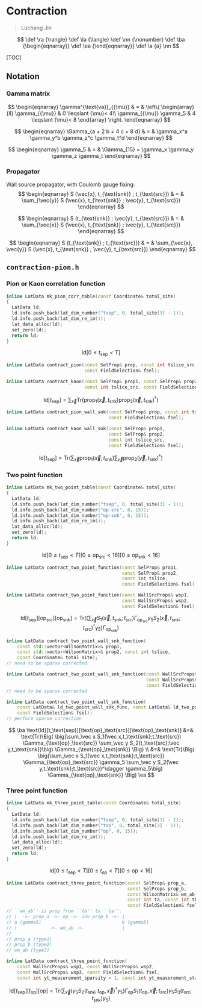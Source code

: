 # Contraction

> Luchang Jin

$$
\def \ra {\rangle}
\def \la {\langle}
\def \nn {\nonumber}
\def \ba {\begin{eqnarray}}
\def \ea {\end{eqnarray}}
\def \a {a}
\nn
$$

[TOC]

## Notation

### Gamma matrix

$$
\begin{eqnarray}
  \gamma^{\text{va}}_{{\mu}} & = & \left\{ \begin{array}{ll}
    \gamma_{{\mu}} & 0 \leqslant {\mu}< 4\\
    \gamma_{{\mu}} \gamma_5 & 4 \leqslant {\mu}< 8
  \end{array} \right.
\end{eqnarray}
$$

$$
\begin{eqnarray}
  \Gamma_{a + 2 b + 4 c + 8 d} & = & \gamma_x^a \gamma_y^b \gamma_z^c
  \gamma_t^d
\end{eqnarray}
$$

$$
\begin{eqnarray}
  \gamma_5 & = & \Gamma_{15} = \gamma_x \gamma_y \gamma_z \gamma_t
\end{eqnarray}
$$

### Propagator

Wall source propagator, with Coulomb gauge fixing:
$$
\begin{eqnarray}
  S (\vec{x}, t_{\text{snk}} ; t_{\text{src}}) & = & \sum_{\vec{y}} S
  (\vec{x}, t_{\text{snk}} ; \vec{y}, t_{\text{src}})
\end{eqnarray}
$$

$$
\begin{eqnarray}
  S (t_{\text{snk}} ; \vec{y}, t_{\text{src}}) & = & \sum_{\vec{x}} S
  (\vec{x}, t_{\text{snk}} ; \vec{y}, t_{\text{src}})
\end{eqnarray}
$$

$$
\begin{eqnarray}
  S (t_{\text{snk}} ; t_{\text{src}}) & = & \sum_{\vec{x}, \vec{y}} S
  (\vec{x}, t_{\text{snk}} ; \vec{y}, t_{\text{src}})
\end{eqnarray}
$$

## ```contraction-pion.h```

### Pion or Kaon correlation function

```cpp
inline LatData mk_pion_corr_table(const Coordinate& total_site)
{
  LatData ld;
  ld.info.push_back(lat_dim_number("tsep", 0, total_site[3] - 1));
  ld.info.push_back(lat_dim_re_im());
  lat_data_alloc(ld);
  set_zero(ld);
  return ld;
}
```

$$
\text{ld}[0\le t_\text{sep} < T]
$$

```cpp
inline LatData contract_pion(const SelProp& prop, const int tslice_src,
                             const FieldSelection& fsel);

inline LatData contract_kaon(const SelProp& prop1, const SelProp& prop2,
                             const int tslice_src, const FieldSelection& fsel);
```

$$
\text{ld}[t_\text{sep}] =
\sum_{\vec x}
\text{Tr}\big(\text{prop}_1(\vec x,t_\text{snk})\text{prop}_2(\vec x,t_\text{snk})^\dagger\big)
$$

```cpp
inline LatData contract_pion_wall_snk(const SelProp& prop, const int tslice_src,
                                      const FieldSelection& fsel);

inline LatData contract_kaon_wall_snk(const SelProp& prop1,
                                      const SelProp& prop2,
                                      const int tslice_src,
                                      const FieldSelection& fsel);
```

$$
\text{ld}[t_\text{sep}] =
\text{Tr}\big(\sum_{\vec x}\text{prop}_1(\vec x,t_\text{snk})\sum_{\vec y}\text{prop}_2(\vec y,t_\text{snk})^\dagger\big)
$$

### Two point function

```cpp
inline LatData mk_two_point_table(const Coordinate& total_site)
{
  LatData ld;
  ld.info.push_back(lat_dim_number("tsep", 0, total_site[3] - 1));
  ld.info.push_back(lat_dim_number("op-src", 0, 15));
  ld.info.push_back(lat_dim_number("op-snk", 0, 15));
  ld.info.push_back(lat_dim_re_im());
  lat_data_alloc(ld);
  set_zero(ld);
  return ld;
}
```

$$
\text{ld}
[0\le t_\text{sep} < T]
[0\le\text{op}_\text{src}<16]
[0\le\text{op}_\text{snk}<16]
$$

```cpp
inline LatData contract_two_point_function(const SelProp& prop1,
                                           const SelProp& prop2,
                                           const int tslice,
                                           const FieldSelection& fsel);

inline LatData contract_two_point_function(const WallSrcProps& wsp1,
                                           const WallSrcProps& wsp2,
                                           const FieldSelection& fsel);
```

$$
\text{ld}[t_\text{sep}][\text{op}_\text{src}][\text{op}_\text{snk}]
= \text{Tr}\Big( \big(\sum_\vec x S_1(\vec x,t_\text{snk};t_\text{src}) \Gamma_{\text{op}_\text{src}} \gamma_5
S_2(\vec x,t_\text{snk};t_\text{src})^\dagger \gamma_5\big) \Gamma_{\text{op}_\text{snk}} \Big)
$$

```cpp
inline LatData contract_two_point_wall_snk_function(
    const std::vector<WilsonMatrix>& prop1,
    const std::vector<WilsonMatrix>& prop2, const int tslice,
    const Coordinate& total_site);
// need to be sparse corrected

inline LatData contract_two_point_wall_snk_function(const WallSrcProps& wsp1,
                                                    const WallSrcProps& wsp2,
                                                    const FieldSelection& fsel);
// need to be sparse corrected

inline LatData contract_two_point_wall_snk_function(
    const LatData& ld_two_point_wall_snk_func, const LatData& ld_two_point_func,
    const FieldSelection& fsel);
// perform sparse correction
```

$$
\ba
\text{ld}[t_\text{sep}][\text{op}_\text{src}][\text{op}_\text{snk}]
&=& \text{Tr}\Big( \big(\sum_\vec x S_1(\vec x,t_\text{snk};t_\text{src}) \Gamma_{\text{op}_\text{src}}
\sum_\vec y S_2(t_\text{src};\vec y,t_\text{snk})\big) \Gamma_{\text{op}_\text{snk}} \Big)
\\
&=& \text{Tr}\Big( \big(\sum_\vec x S_1(\vec x,t_\text{snk};t_\text{src}) \Gamma_{\text{op}_\text{src}} \gamma_5
\sum_\vec y S_2(\vec y,t_\text{snk};t_\text{src})^\dagger \gamma_5\big) \Gamma_{\text{op}_\text{snk}} \Big)
\ea
$$

### Three point function

```cpp
inline LatData mk_three_point_table(const Coordinate& total_site)
{
  LatData ld;
  ld.info.push_back(lat_dim_number("tsep", 0, total_site[3] - 1));
  ld.info.push_back(lat_dim_number("top", 0, total_site[3] - 1));
  ld.info.push_back(lat_dim_number("op", 0, 15));
  ld.info.push_back(lat_dim_re_im());
  lat_data_alloc(ld);
  set_zero(ld);
  return ld;
}
```

$$
\text{ld}
[0\le t_\text{sep} < T]
[0\le t_\text{op} < T]
[0\le \text{op} < 16]
$$

```cpp
inline LatData contract_three_point_function(const SelProp& prop_a,
                                             const SelProp& prop_b,
                                             const WilsonMatrix& wm_ab,
                                             const int ta, const int tb,
                                             const FieldSelection& fsel);
// ``wm_ab'' is prop from ``tb'' to ``ta''.
// |  ->- prop_a ->- op ->- inv prop_b ->- |
// a (gamma5)                              b (gamma5)
// |            -<- wm_ab -<-              |
//
// prop_a (type1)
// prop_b (type2)
// wm_ab (type3)

inline LatData contract_three_point_function(
    const WallSrcProps& wsp1, const WallSrcProps& wsp2,
    const WallSrcProps& wsp3, const FieldSelection& fsel,
    const int yt_measurement_sparsity = 1, const int yt_measurement_start = 0);
```

$$
\text{ld}[t_\text{sep}][t_\text{op}][\text{op}]
= \text{Tr}\Big(
\sum_\vec x
\big( \gamma_5 S_2(t_\text{snk};t_\text{op},\vec x)^\dagger \gamma_5 \big)
\Gamma_{\text{op}} S_1(t_\text{op},\vec x;t_\text{src})  \gamma_5 
S_3(t_\text{src};t_\text{snk})
\gamma_5
\Big)
$$




